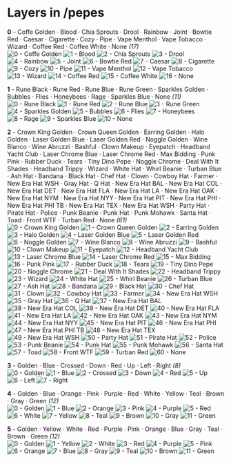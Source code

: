 # Layers in /pepes

**0** -  Coffe Golden · Blood · Chia Sprouts · Drool · Rainbow · Joint · Bowtie Red · Caesar · Cigarette · Cozy · Pipe · Vape Menthol · Vape Tobacco · Wizard · Coffee Red · Coffee White · None  _(17)_ <br>
![](0_0.png "0 - Coffe Golden") 
![](0_1.png "1 - Blood") 
![](0_2.png "2 - Chia Sprouts") 
![](0_3.png "3 - Drool") 
![](0_4.png "4 - Rainbow") 
![](0_5.png "5 - Joint") 
![](0_6.png "6 - Bowtie Red") 
![](0_7.png "7 - Caesar") 
![](0_8.png "8 - Cigarette") 
![](0_9.png "9 - Cozy") 
![](0_10.png "10 - Pipe") 
![](0_11.png "11 - Vape Menthol") 
![](0_12.png "12 - Vape Tobacco") 
![](0_13.png "13 - Wizard") 
![](0_14.png "14 - Coffee Red") 
![](0_15.png "15 - Coffee White") 
![](0_16.png "16 - None") 


**1** -  Rune Black · Rune Red · Rune Blue · Rune Green · Sparkles Golden · Bubbles · Flies · Honeybees · Rage · Sparkles Blue · None  _(11)_ <br>
![](1_0.png "0 - Rune Black") 
![](1_1.png "1 - Rune Red") 
![](1_2.png "2 - Rune Blue") 
![](1_3.png "3 - Rune Green") 
![](1_4.png "4 - Sparkles Golden") 
![](1_5.png "5 - Bubbles") 
![](1_6.png "6 - Flies") 
![](1_7.png "7 - Honeybees") 
![](1_8.png "8 - Rage") 
![](1_9.png "9 - Sparkles Blue") 
![](1_10.png "10 - None") 


**2** -  Crown King Golden · Crown Queen Golden · Earring Golden · Halo Golden · Laser Golden Blue · Laser Golden Red · Noggle Golden · Wine Blanco · Wine Abruzzi · Bashful · Clown Makeup · Eyepatch · Headband Yacht Club · Laser Chrome Blue · Laser Chrome Red · Max Bidding · Punk Pink · Rubber Duck · Tears · Tiny Dino Pepe · Noggle Chrome · Deal With It Shades · Headband Trippy · Wizard · White Hat · Whirl Beanie · Turban Blue · Ash Hat · Bandana · Black Hat · Chef Hat · Clown · Cowboy Hat · Farmer · New Era Hat WSH · Gray Hat · Q Hat · New Era Hat BAL · New Era Hat COL · New Era Hat DET · New Era Hat FLA · New Era Hat LA · New Era Hat OAK · New Era Hat NYM · New Era Hat NYY · New Era Hat PIT · New Era Hat PHI · New Era Hat PHI TB · New Era Hat TEX · New Era Hat WSH · Party Hat · Pirate Hat · Police · Punk Beanie · Punk Hat · Punk Mohawk · Santa Hat · Toad · Front WTF · Turban Red · None  _(61)_ <br>
![](2_0.png "0 - Crown King Golden") 
![](2_1.png "1 - Crown Queen Golden") 
![](2_2.png "2 - Earring Golden") 
![](2_3.png "3 - Halo Golden") 
![](2_4.png "4 - Laser Golden Blue") 
![](2_5.png "5 - Laser Golden Red") 
![](2_6.png "6 - Noggle Golden") 
![](2_7.png "7 - Wine Blanco") 
![](2_8.png "8 - Wine Abruzzi") 
![](2_9.png "9 - Bashful") 
![](2_10.png "10 - Clown Makeup") 
![](2_11.png "11 - Eyepatch") 
![](2_12.png "12 - Headband Yacht Club") 
![](2_13.png "13 - Laser Chrome Blue") 
![](2_14.png "14 - Laser Chrome Red") 
![](2_15.png "15 - Max Bidding") 
![](2_16.png "16 - Punk Pink") 
![](2_17.png "17 - Rubber Duck") 
![](2_18.png "18 - Tears") 
![](2_19.png "19 - Tiny Dino Pepe") 
![](2_20.png "20 - Noggle Chrome") 
![](2_21.png "21 - Deal With It Shades") 
![](2_22.png "22 - Headband Trippy") 
![](2_23.png "23 - Wizard") 
![](2_24.png "24 - White Hat") 
![](2_25.png "25 - Whirl Beanie") 
![](2_26.png "26 - Turban Blue") 
![](2_27.png "27 - Ash Hat") 
![](2_28.png "28 - Bandana") 
![](2_29.png "29 - Black Hat") 
![](2_30.png "30 - Chef Hat") 
![](2_31.png "31 - Clown") 
![](2_32.png "32 - Cowboy Hat") 
![](2_33.png "33 - Farmer") 
![](2_34.png "34 - New Era Hat WSH") 
![](2_35.png "35 - Gray Hat") 
![](2_36.png "36 - Q Hat") 
![](2_37.png "37 - New Era Hat BAL") 
![](2_38.png "38 - New Era Hat COL") 
![](2_39.png "39 - New Era Hat DET") 
![](2_40.png "40 - New Era Hat FLA") 
![](2_41.png "41 - New Era Hat LA") 
![](2_42.png "42 - New Era Hat OAK") 
![](2_43.png "43 - New Era Hat NYM") 
![](2_44.png "44 - New Era Hat NYY") 
![](2_45.png "45 - New Era Hat PIT") 
![](2_46.png "46 - New Era Hat PHI") 
![](2_47.png "47 - New Era Hat PHI TB") 
![](2_48.png "48 - New Era Hat TEX") 
![](2_49.png "49 - New Era Hat WSH") 
![](2_50.png "50 - Party Hat") 
![](2_51.png "51 - Pirate Hat") 
![](2_52.png "52 - Police") 
![](2_53.png "53 - Punk Beanie") 
![](2_54.png "54 - Punk Hat") 
![](2_55.png "55 - Punk Mohawk") 
![](2_56.png "56 - Santa Hat") 
![](2_57.png "57 - Toad") 
![](2_58.png "58 - Front WTF") 
![](2_59.png "59 - Turban Red") 
![](2_60.png "60 - None") 


**3** -  Golden · Blue · Crossed · Down · Red · Up · Left · Right  _(8)_ <br>
![](3_0.png "0 - Golden") 
![](3_1.png "1 - Blue") 
![](3_2.png "2 - Crossed") 
![](3_3.png "3 - Down") 
![](3_4.png "4 - Red") 
![](3_5.png "5 - Up") 
![](3_6.png "6 - Left") 
![](3_7.png "7 - Right") 


**4** -  Golden · Blue · Orange · Pink · Purple · Red · White · Yellow · Teal · Brown · Gray · Green  _(12)_ <br>
![](4_0.png "0 - Golden") 
![](4_1.png "1 - Blue") 
![](4_2.png "2 - Orange") 
![](4_3.png "3 - Pink") 
![](4_4.png "4 - Purple") 
![](4_5.png "5 - Red") 
![](4_6.png "6 - White") 
![](4_7.png "7 - Yellow") 
![](4_8.png "8 - Teal") 
![](4_9.png "9 - Brown") 
![](4_10.png "10 - Gray") 
![](4_11.png "11 - Green") 


**5** -  Golden · Yellow · White · Red · Purple · Pink · Orange · Blue · Gray · Teal · Brown · Green  _(12)_ <br>
![](5_0.png "0 - Golden") 
![](5_1.png "1 - Yellow") 
![](5_2.png "2 - White") 
![](5_3.png "3 - Red") 
![](5_4.png "4 - Purple") 
![](5_5.png "5 - Pink") 
![](5_6.png "6 - Orange") 
![](5_7.png "7 - Blue") 
![](5_8.png "8 - Gray") 
![](5_9.png "9 - Teal") 
![](5_10.png "10 - Brown") 
![](5_11.png "11 - Green") 


